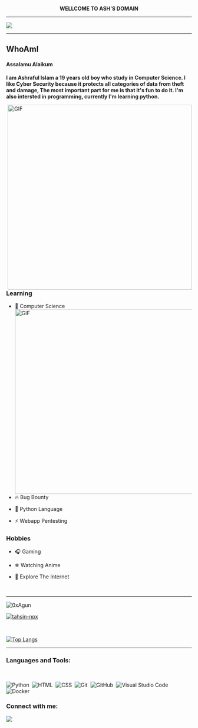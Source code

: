 <p align="center"><b>WELLCOME TO ASH'S DOMAIN</b></p><hr/>


<img align="center" src="https://i.imgur.com/FZy6OHJ.jpeg">
<hr/>


## WhoAmI

#### Assalamu Alaikum

<p>
 <b>I am Ashraful Islam a 19 years old boy who study in Computer Science. I like Cyber Security because it protects all categories of data from theft and damage, The most important part for me is that it's fun to do it. I'm also intersted in programming, currently I'm learning python. </b>
</p>
<img hight="400" width="500" alt="GIF" align="right" src="https://github-readme-stats.vercel.app/api?username=0xAgun&show_icons=true&theme=tokyonight">


### Learning
- 🔭 Computer Science
 <br><img hight="300" width="500" alt="GIF" align="right" src="https://github-readme-streak-stats.herokuapp.com/?user=0xAgun&theme=onedark&">
- 🔥 Bug Bounty

- 💬 Python Language

- ⚡ Webapp Pentesting

### Hobbies
- 🎧 Gaming 

- ❄ Watching Anime

- 🔌 Explore The Internet

<br/><hr/>
<p align="left"> <img src="https://komarev.com/ghpvc/?username=0xAgun&label=Profile%20views&color=0e75b6&style=flat" alt="0xAgun" /> </p>

<p align="left"> <a href="https://github.com/ryo-ma/github-profile-trophy"><img src="https://github-profile-trophy.vercel.app/?username=0xAgun&theme=onedark" alt="tahsin-npx" /></a> </p>
<br/>

[![Top Langs](https://github-readme-stats.vercel.app/api/top-langs/?username=0xAgun&theme=onedark)](https://github.com/anuraghazra/github-readme-stats )

<hr/>

<h3 align="left">Languages and Tools:</h3>

<br/>

![Python](https://img.shields.io/badge/-Python-05122A?style=flat&logo=python)&nbsp;
![HTML](https://img.shields.io/badge/-HTML-05122A?style=flat&logo=HTML5)&nbsp;
![CSS](https://img.shields.io/badge/-CSS-05122A?style=flat&logo=CSS3&logoColor=1572B6)&nbsp;
![Git](https://img.shields.io/badge/-Git-05122A?style=flat&logo=git)&nbsp;
![GitHub](https://img.shields.io/badge/-GitHub-05122A?style=flat&logo=github)&nbsp;
![Visual Studio Code](https://img.shields.io/badge/-Visual%20Studio%20Code-05122A?style=flat&logo=visual-studio-code&logoColor=007ACC)&nbsp; ![Docker](https://img.shields.io/badge/-Docker-05122A?style=flat&logo=docker)&nbsp;

<h3 align="left">Connect with me:</h3>
<p align="left">
   <a href="https://twitter.com/intent/follow?screen_name=myselfAshraful">
    <img src="https://img.shields.io/twitter/follow/myselfAshraful?style=social">
  </a>
</p>
